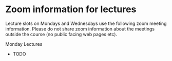 


# Zoom information for lectures

Lecture slots on Mondays and Wednesdays use the following zoom meeting information. Please do not share zoom information about the meetings outside the course (no public facing web pages etc). 


Monday Lectures 
* TODO

